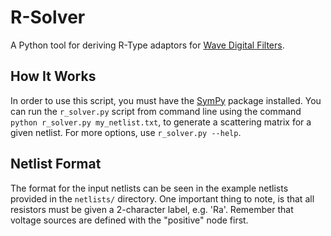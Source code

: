 # R-Solver

A Python tool for deriving R-Type adaptors for
[Wave Digital Filters](https://github.com/jatinchowdhury18/WaveDigitalFilters).

## How It Works

In order to use this script, you must have the [SymPy](https://www.sympy.org/)
package installed. You can run the `r_solver.py` script from command line using
the command `python r_solver.py my_netlist.txt`, to generate a scattering
matrix for a given netlist. For more options, use `r_solver.py --help`.

## Netlist Format
The format for the input netlists can be seen in the
example netlists provided in the `netlists/` directory.
One important thing to note, is that all resistors must
be given a 2-character label, e.g. 'Ra'. Remember that
voltage sources are defined with the "positive" node first.
